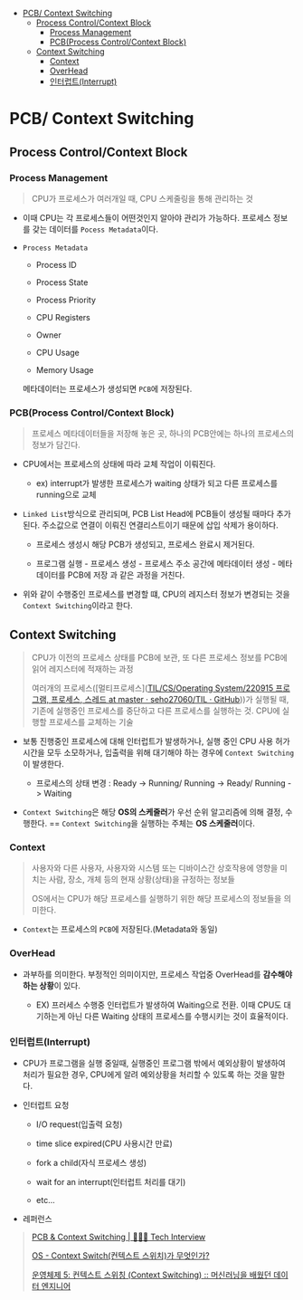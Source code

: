 - [PCB/ Context Switching](#pcb-context-switching)
  - [Process Control/Context Block](#process-controlcontext-block)
    - [Process Management](#process-management)
    - [PCB(Process Control/Context Block)](#pcbprocess-controlcontext-block)
  - [Context Switching](#context-switching)
    - [Context](#context)
    - [OverHead](#overhead)
    - [인터럽트(Interrupt)](#인터럽트interrupt)

# PCB/ Context Switching

## Process Control/Context Block

### Process Management

> CPU가 프로세스가 여러개일 때, CPU 스케줄링을 통해 관리하는 것

- 이때 CPU는 각 프로세스들이 어떤것인지 알아야 관리가 가능하다. 프로세스 정보를 갖는 데이터를 `Pocess Metadata`이다.

- `Process Metadata`
  
  - Process ID
  
  - Process State
  
  - Process Priority
  
  - CPU Registers
  
  - Owner
  
  - CPU Usage
  
  - Memory Usage
  
  메타데이터는 프로세스가 생성되면 `PCB`에 저장된다.

### PCB(Process Control/Context Block)

> 프로세스 메타데이터들을 저장해 놓은 곳, 하나의 PCB안에는 하나의 프로세스의 정보가 담긴다.

- CPU에서는 프로세스의 상태에 따라 교체 작업이 이뤄진다. 
  
  - ex) interrupt가 발생한 프로세스가 waiting 상태가 되고 다른 프로세스를 running으로 교체

- `Linked List`방식으로 관리되며, PCB List Head에 PCB들이 생성될 때마다 추가된다. 주소값으로 연결이 이뤄진 연결리스트이기 때문에 삽입 삭제가 용이하다.
  
  - 프로세스 생성시 해당 PCB가 생성되고, 프로세스 완료시 제거된다.
  
  - 프로그램 실행 - 프로세스 생성 - 프로세스 주소 공간에 메타데이터 생성 - 메타데이터를 PCB에 저장 과 같은 과정을 거친다.

- 위와 같이 수행중인 프로세스를 변경할 떄, CPU의 레지스터 정보가 변경되는 것을 `Context Switching`이라고 한다.

## Context Switching

> CPU가 이전의 프로세스 상태를 PCB에 보관, 또 다른 프로세스 정보를 PCB에 읽어 레지스터에 적재하는 과정
> 
> 여러개의 프로세스([멀티프로세스]([TIL/CS/Operating System/220915 프로그램, 프로세스, 스레드 at master · seho27060/TIL · GitHub](https://github.com/seho27060/TIL/tree/master/CS/Operating%20System/220915%20%ED%94%84%EB%A1%9C%EA%B7%B8%EB%9E%A8%2C%20%ED%94%84%EB%A1%9C%EC%84%B8%EC%8A%A4%2C%20%EC%8A%A4%EB%A0%88%EB%93%9C)))가 실행될 때, 기존에 실행중인 프로세스를 중단하고 다른 프로세스를 실행하는 것. CPU에 실행할 프로세스를 교체하는 기술

- 보통 진행중인 프로세스에 대해 인터럽트가 발생하거나, 실행 중인 CPU 사용 허가 시간을 모두 소모하거나, 입출력을 위해 대기해야 하는 경우에 `Context Switching`이 발생한다.
  
  - 프로세스의 상태 변경 : Ready -> Running/ Running -> Ready/ Running -> Waiting

- `Context Switching`은 해당 **OS의 스케줄러**가 우선 순위 알고리즘에 의해 결정, 수행한다. == `Context Switching`을 실행하는 주체는 **OS 스케줄러**이다.

### Context

> 사용자와 다른 사용자, 사용자와 시스템 또는 디바이스간 상호작용에 영향을 미치는 사람, 장소, 개체 등의 현재 상황(상태)을 규정하는 정보들
> 
> OS에서는 CPU가 해당 프로세스를 실행하기 위한 해당 프로세스의 정보들을 의미한다.

- `Context`는 프로세스의 `PCB`에 저장된다.(Metadata와 동일)

### OverHead

- 과부하를 의미한다. 부정적인 의미이지만, 프로세스 작업중 OverHead를 **감수해야 하는 상황**이 있다.
  
  - EX) 프러세스 수행중 인터럽트가 발생하여 Waiting으로 전환. 이때 CPU도 대기하는게 아닌 다른 Waiting 상태의 프로세스를 수행시키는 것이 효율적이다.

### 인터럽트(Interrupt)

- CPU가 프로그램을 실행 중일때, 실행중인 프로그램 밖에서 예외상황이 발생하여 처리가 필요한 경우, CPU에게 알려 예외상황을 처리할 수 있도록 하는 것을 말한다.

- 인터럽트 요청
  
  - I/O request(입출력 요청)
  
  - time slice expired(CPU 사용시간 만료)
  
  - fork a child(자식 프로세스 생성)
  
  - wait for an interrupt(인터럽트 처리를 대기)
  
  - etc...

- 레퍼런스

> [PCB &amp; Context Switching | 👨🏻‍💻 Tech Interview](https://gyoogle.dev/blog/computer-science/operating-system/PCB%20&%20Context%20Switching.html)
> 
> [OS - Context Switch(컨텍스트 스위치)가 무엇인가?](https://jeong-pro.tistory.com/93)
> 
> [운영체제 5: 컨텍스트 스위칭 (Context Switching) :: 머신러닝을 배웠던 데이터 엔지니어](https://hyunie-y.tistory.com/31)
